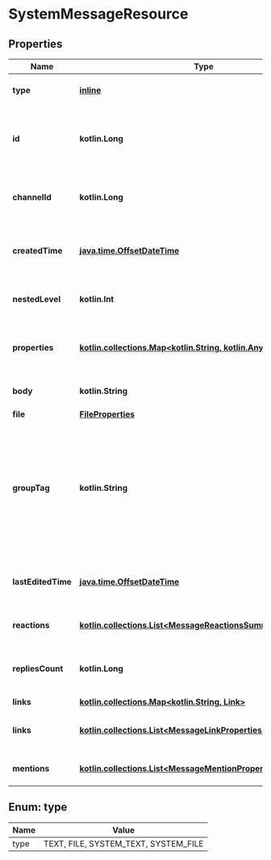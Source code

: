 
# SystemMessageResource

## Properties
Name | Type | Description | Notes
------------ | ------------- | ------------- | -------------
**type** | [**inline**](#Type) | The type of this message | 
**id** | **kotlin.Long** | 64-bit integer identifier associated with this resource | 
**channelId** | **kotlin.Long** | The ID of the channel this message belongs to | 
**createdTime** | [**java.time.OffsetDateTime**](java.time.OffsetDateTime.md) | The time this message was created | 
**nestedLevel** | **kotlin.Int** | The nested thread level of this message | 
**properties** | [**kotlin.collections.Map&lt;kotlin.String, kotlin.Any&gt;**](kotlin.Any.md) | Custom data associated with this message | 
**body** | **kotlin.String** | The text body of this message | 
**file** | [**FileProperties**](FileProperties.md) |  | 
**groupTag** | **kotlin.String** | Optional string to associate this message with other messages. Can be used to group messages into a gallery |  [optional]
**lastEditedTime** | [**java.time.OffsetDateTime**](java.time.OffsetDateTime.md) | The time this message was last edited |  [optional]
**reactions** | [**kotlin.collections.List&lt;MessageReactionsSummaryProperties&gt;**](MessageReactionsSummaryProperties.md) | Reactions to this message |  [optional]
**repliesCount** | **kotlin.Long** | The number of replies to this message |  [optional]
**links** | [**kotlin.collections.Map&lt;kotlin.String, Link&gt;**](Link.md) |  |  [optional]
**links** | [**kotlin.collections.List&lt;MessageLinkProperties&gt;**](MessageLinkProperties.md) | Link previews in this message |  [optional]
**mentions** | [**kotlin.collections.List&lt;MessageMentionProperties&gt;**](MessageMentionProperties.md) | Mentions in this message |  [optional]


<a id="Type"></a>
## Enum: type
Name | Value
---- | -----
type | TEXT, FILE, SYSTEM_TEXT, SYSTEM_FILE




